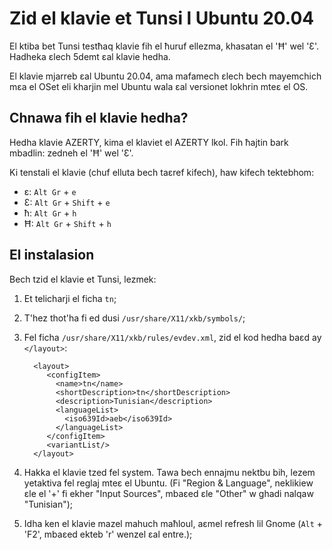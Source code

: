 # Zid el klavie et Tunsi l Ubuntu 20.04

El ktiba bet Tunsi testħaq klavie fih el ħuruf ellezma, khasatan el 'Ħ' wel 'Ɛ'. Hadheka
εlech 5demt εal klavie hedha. 

El klavie mjarreb εal Ubuntu 20.04, ama mafamech εlech bech mayemchich mεa el OSet eli
kharjin mel Ubuntu wala εal versionet lokhrin mteε el OS. 

## Chnawa fih el klavie hedha? 

Hedha klavie AZERTY, kima el klaviet el AZERTY lkol. Fih ħajtin bark mbadlin: zedneh el
'Ħ' wel 'Ɛ'.

Ki tenstali el klavie (chuf elluta bech taεref kifech), haw kifech tektebhom: 
 - ε: `Alt Gr` + `e`
 - Ɛ: `Alt Gr` + `Shift` + `e`
 - ħ: `Alt Gr` + `h`
 - Ħ: `Alt Gr` + `Shift` + `h`

## El instalasion

Bech tzid el klavie et Tunsi, lezmek: 
 1. Et telicharji el ficha `tn`;
 2. T'hez thot'ha fi ed dusi `/usr/share/X11/xkb/symbols/`; 
 3. Fel ficha `/usr/share/X11/xkb/rules/evdev.xml`, zid el kod hedha baεd ay
    `</layout>`:
    ```
      <layout>
         <configItem>
           <name>tn</name>
           <shortDescription>tn</shortDescription>
           <description>Tunisian</description>
           <languageList>
             <iso639Id>aeb</iso639Id>
           </languageList>
         </configItem>
         <variantList/>
      </layout>
    ```

 4. Hakka el klavie tzed fel system. Tawa bech ennajmu nektbu bih, lezem yetaktiva fel
    reglaj mteε el Ubuntu. (Fi "Region & Language", neklikiew εle el '+' fi ekher "Input
    Sources", mbaεed εle "Other" w ghadi nalqaw "Tunisian");
 5. Idha ken el klavie mazel mahuch maħloul, aεmel refresh lil Gnome (`Alt` + 'F2',
    mbaεed ekteb 'r' wenzel εal entre.);
